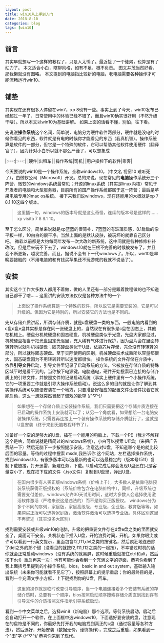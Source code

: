 ```yaml
---
layout: post
title: win10从上手到入门
date: 2018-8-10
categories: blog
tags: [win10]
---
```


## 前言

其实早就想写一个这样的教程了，只是人太懒了。最近捡了一个徒弟，也算是有了动力了。
本文适合小白，瞎聊风格，如有不足，概不负责。
图文并茂当然好看，那我懒就没有图咯。
本文提到的电脑指比较新的电脑，老电脑需要各种操作才可能流畅运行win10。

## 铺垫

其实现在还有很多人停留在win7，xp 8也有一些。事实上到了今天，win10发布已经超过一年了，日常使用中的体验已经不错了，而且win10确实很好用（不然升级干啥）。所以本文以win10为基础讲解。
如果上面的话看不懂，别怕，往下看。

先说说**操作系统**这个名词，简单说，电脑分为硬件软件两部分，硬件就是没电的时候你看见的东西，软件就是有电的时候你才能看见的东西（我真机智）。操作系统算是软件的一部分，但它是一个特殊的软件，它可以帮助其他软件使用硬件（翻译官？），因为针对小白所以就不那么严谨了，可以想象成

|:---:|:---:|
|硬件|出租车|
|操作系统|司机|
|用户操控下的软件|乘客|

今天要说的win10是一个操作系统，全称windows10，（中文名 视窗10 难听死了），由微软公司（Microsoft）开发。总的来说，现在常见的**电脑**操作系统分三个阵营，微软的windows系统最常见；开源的linux系统（其实是linux内核）常见于开发者的电脑和大型服务器，目前所有的国产操作系统都属于这一阵营；最后是苹果电脑专用的mac os系统。
接下来我们说windows，现在还能用的大概就是xp 7 8.1 10这四个版本。

> 这里插一句，windows的版本号就是这么奇怪，连续的版本号是这样的……xp visita 7 8 8.1 10。

至于怎么区分，简单来说就是xp蓝蓝的很简朴，7蓝蓝的有玻璃质感，8.1扁扁的像平板一样，10白白的很干净。当然上面的是默认皮肤，被玩坏的就靠自己区分吧。
微软以前都是大约每两年发布一次大改的新系统，这中间就是各种修修补补改改。但是后来玩不下去了，windows10就在压根不完善的时候被发布了，并且会不断更新，越发完善，而且，据说不会有下一代windows了。所以，win10是早晚要接触的（不用电脑的和有钱买苹果还不玩游戏的我就不说话了）。

## 安装

其实这个工作大多数人都用不着做，做的人里还有一部分是跟着教程做的也不知道自己都干了啥......
这里讲的安装方法仅仅是各种方法中的一个

> 上面说了操作系统算是一个特殊的软件，所以说它是需要安装的，它是可以升级的。但因为它是特别的，所以安装它的方法也是不同的。

先从存储介质讲起，所谓存储介质，就是u盘硬盘一类的东西，一般电脑内看到的c盘d盘e盘其实都是存在同一张硬盘上的，当然现在有很多是c盘在固态上，其他在机械上。硬盘分机械硬盘和固态硬盘，机械硬盘类似于光盘，光盘大家都见过，机械硬盘相当于把光盘固定光驱里，充入稀有气体进行保护，因为盘片会在里面转转转所以就叫机械硬盘；固态硬盘类似于U盘，依靠芯片存储，完全没有转转转的部分，所以就称固态硬盘。至于实际使用的区别，机械硬盘技术成熟所以容量都很大，固态硬盘因为不用转转转所以速度都很快。
操作系统的文件存储在介质中，依靠**引导文件**启动，引导文件里记录了启动系统的方法，它被放在存储介质的特殊区域平时是看不到的。当你按下电源键，电脑通电，硬件开始搜索已连接的存储介质上的引导文件，并按照文件的记录启动系统（事实上硬件里有一个小操作系统，它的一项重要工作就是引导大操作系统启动）。说这么多的目的就是让你了解到其实操作系统可以随便安装在一个地方，只要准备好相应的配置文件让硬件找着它就能启动，这么一想就突然冒起了调戏的欲望 (/^▽^)/

> 如果想在一个存储介质上安装操作系统，我们只需要把这个存储介质连接在已启动的操作系统上安装就可以了；从另一个角度看，如果想给一台电脑安装操作系统，只需要再连接上一个装有操作系统的存储介质就行了，这就是U盘安装（终于来到无脑教程环节了）。

准备好一个空的足够大的U盘，插在一个能用的电脑上，下载一个PE（我才不解释这个是啥，简单说就是精简过的windows系统），小白可以搜索 U启动（来把广告费结一下）然后无脑下一步按照提示安装，注意选对U盘，不知道哪个是的就比较后面的容量。等待的过程中搜索 msdn,我告诉你 这个网站，左栏选择操作系统，找到windows10，有很多版本可以选最新的也可以选最稳定的（版本号1511）复制下载链接，打开迅雷，新建任务，下载。U启动完成后你会发现U盘还在只是容量变小了，现在把下载的文件（.iso文件）复制到U盘里，弹出U盘。

> 在国内很少有人买正版windows系统（价格上千），大多数人是依靠电脑预装系统获得正版授权的（系统价格包含在电脑价格中），同样，升级系统也需要支付差价，windows允许30天试用时间，这时大多数人会选择使用激活软件激活（严格来说这是违法的）而不是购买正版授权。
> windows分为多个不同的序列，家庭版，家庭高级版，专业版，企业版，教育版等等，如果购买正版可以选择家庭版，激活软件激活可以选择专业版。具体区别这里不再赘述（其实没多大区别）

找到需要安装或升级win10的电脑，升级的把重要文件存在d盘e盘之类的里面就安全了，桌面可不安全。关机状态下插入U盘，开始浪费时间，开机，如果你眼尖或许可以看到一行英文提示，里面包含f2,f11,del之类的按键名，然后疯狂地连击除了del之外的那个键（没看见的就按f2,f11,f12之类的一起按），不幸错过时机的话你就会正常启动windows（没有系统的就黑屏，这时候重启就按住ctrl和alt，然后按下del）重启再来一次；也有可能你会看到一个充满文字的界面，恭喜你看到了我上面括号里提到的小操作系统，bios，basic in and out system，基础输入输出系统（未来你可能就看不见它了），按照屏幕上的提示重启；你的最终目的是，看到一个充满文字小方框，上下键找到你的U盘，回车。

> 这里的操作就是临时改变引导顺序，当一个电脑连接着多个安装有系统的存储介质时，总要有一个顺序，bios按照启动顺序搜索存储介质直到找到存有引导文件的介质按照文件指示引导系统启动。

看到一个中文菜单之后，选择win8（新电脑）那个选项，等待系统启动，启动后会自动打开一个软件，在上面框中选windows10，下面选好要安装的盘，注意现在的盘符是不同的，你最好先打开我的电脑找到真正的c盘（通过容量等各种方法），然后选好，开始安装（数据无价，谨慎操作），完成之后重启，如果看到一个"田"字 (/^▽^)/ 恭喜你来到了现代。
